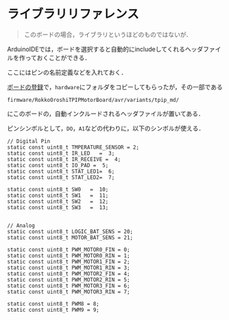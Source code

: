 # ライブラリリファレンス

> このボードの場合，ライブラリというほどのものではないが．

ArduinoIDEでは，ボードを選択すると自動的にincludeしてくれるヘッダファイルを作っておくことができる．

ここにはピンの名前定義などを入れておく．

[ボードの登録](assign-board.md)で，`hardware`にフォルダをコピーしてもらったが，その一部である

`firmware/RokkoOroshiTPIPMotorBoard/avr/variants/tpip_md/`

にこのボードの，自動インクルードされるヘッダファイルが置いてある．

ピンシンボルとして，`DO`，`A1`などの代わりに，以下のシンボルが使える．

```
// Digital Pin
static const uint8_t TMPERATURE_SENSOR = 2;
static const uint8_t IR_LED   =  3;
static const uint8_t IR_RECEIVE =  4;
static const uint8_t IO_PAD =  5;
static const uint8_t STAT_LED1=  6;
static const uint8_t STAT_LED2=  7;

static const uint8_t SW0   =  10;
static const uint8_t SW1   =  11;
static const uint8_t SW2   =  12;
static const uint8_t SW3   =  13;


// Analog
static const uint8_t LOGIC_BAT_SENS = 20;
static const uint8_t MOTOR_BAT_SENS = 21;

static const uint8_t PWM_MOTOR0_FIN = 0;
static const uint8_t PWM_MOTOR0_RIN = 1;
static const uint8_t PWM_MOTOR1_FIN = 2;
static const uint8_t PWM_MOTOR1_RIN = 3;
static const uint8_t PWM_MOTOR2_FIN = 4;
static const uint8_t PWM_MOTOR2_RIN = 5;
static const uint8_t PWM_MOTOR3_FIN = 6;
static const uint8_t PWM_MOTOR3_RIN = 7;

static const uint8_t PWM8 = 8;
static const uint8_t PWM9 = 9;
```
